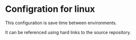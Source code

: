 # Configration for linux

This configuration is save time between environments.

It can be referenced using hard links to the source repository.
